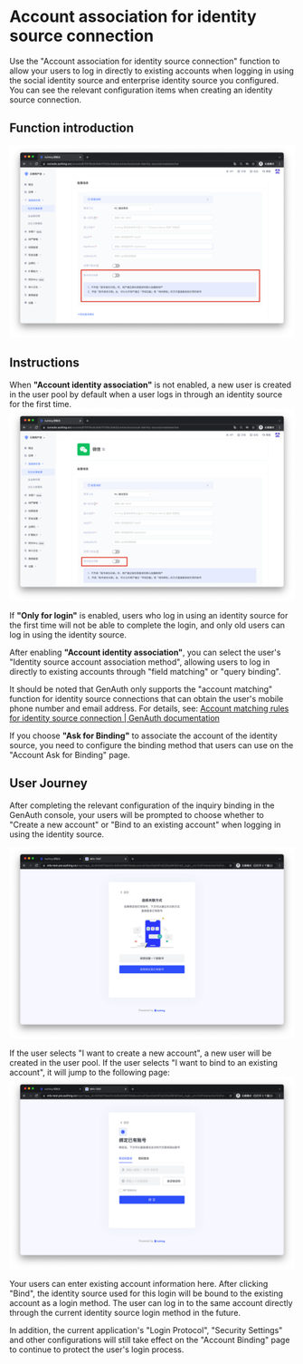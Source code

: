 # Account association for identity source connection

<LastUpdated/>

Use the "Account association for identity source connection" function to allow your users to log in directly to existing accounts when logging in using the social identity source and enterprise identity source you configured. You can see the relevant configuration items when creating an identity source connection.

## Function introduction

![](./images/account1.png)

## Instructions

When **"Account identity association"** is not enabled, a new user is created in the user pool by default when a user logs in through an identity source for the first time.
![](./images/account2.png)

If **"Only for login"** is enabled, users who log in using an identity source for the first time will not be able to complete the login, and only old users can log in using the identity source.

After enabling **"Account identity association"**, you can select the user's "Identity source account association method", allowing users to log in directly to existing accounts through "field matching" or "query binding".

It should be noted that GenAuth only supports the "account matching" function for identity source connections that can obtain the user's mobile phone number and email address. For details, see: [Account matching rules for identity source connection | GenAuth documentation](./user-mapping.md)

If you choose **"Ask for Binding"** to associate the account of the identity source, you need to configure the binding method that users can use on the "Account Ask for Binding" page.

## User Journey

After completing the relevant configuration of the inquiry binding in the GenAuth console, your users will be prompted to choose whether to "Create a new account" or "Bind to an existing account" when logging in using the identity source.

![](./images/account3.png)

If the user selects "I want to create a new account", a new user will be created in the user pool. If the user selects "I want to bind to an existing account", it will jump to the following page:
![](./images/account4.png)

Your users can enter existing account information here. After clicking "Bind", the identity source used for this login will be bound to the existing account as a login method. The user can log in to the same account directly through the current identity source login method in the future.

In addition, the current application's "Login Protocol", "Security Settings" and other configurations will still take effect on the "Account Binding" page to continue to protect the user's login process.
